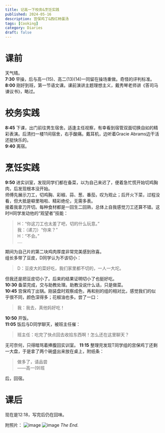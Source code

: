 ```yaml
---
title: 记高一下校务&烹饪实践
published: 2024-05-16
description: 宫保鸡丁&西红柿蛋汤
tags: [Cooking]
category: Diaries
draft: false
---
```

# 课前
天气晴。  
**7:30** 早操，后与高一(15)、高二(13)(14)一同留在操场重做。奇怪的评判标准。  
**8:00** 刚好到班，第一节语文课。课前演讲主题理想主义，戴秀琴老师讲《答司马谏议书》，略过。
# 校务实践
**8:45** 下课，出门前往男生宿舍。适逢主任视察，有幸看到宿管双面切换自如的精彩表演。后清扫一楼11间宿舍，右手酸痛。戴耳机，边听着Gracie Abrams边干活还挺快乐的。  
**9:40** 离宿。
# 烹饪实践
**9:50** 进实训室，发现同学们都在备菜，以为自己来迟了，便着急忙慌开始切鸡胸肉，后发现根本没开始。  
师傅先展示刀工，切鸡胸、彩椒、蒜、葱、番茄，叹为观止；后开火下菜，过程没看，但大抵是噼里啪啦、精彩绝伦，无需多表。  
接着我拿刀开切。每种食材都是一回生二回熟，总体上自我感觉刀工还算不错。这时H同学发动他的“观望者”技能：

>H：“你这刀工也太差了吧，切的什么玩意。”  
我：（递刀）“你来？”  
H：“不会。”  
....

期间为自己片的第二块鸡肉厚度非常完美感到欣喜。  
组长多带了豆皮，D同学认为不该切小：
> D：豆皮大的菜好吃，我们家里都不切的，一人一大坨。  

但我还是把豆皮切小了。后来的结果证明切小了也挺好吃。  
**10:30** 备菜完成，交与助教处理。助教没说什么话，只是做菜。  
**10:45** 宫保鸡丁出锅。刚装盘时观察成色，再和别的组的相对比，感觉我们的似乎很不同，颜色深得多；花椒油也多。尝了一口：
> 我：我去，真他妈好吃！

**10:50** 开饭。  
**11:05** 饭后与D同学聊天，被班主任催：
> 班主任：吃完了快点回去收拾东西啊！怎么还在这里聊天？

无可奈何，只得暗骂着捧腹回实训室。
**11:15** 整理完发现T同学组的宫保鸡丁还剩一大盘，于是拿了两个碗盛出来放在桌上，附纸条：

>做多了，请品尝  
        ——高一(9)班

后，回宿。
# 课后
现在是12:18，写完后仍在回味。

附照片：
![image](./IMG20240516103802.jpg "dishes")
![image](./IMG20240516110616.jpg "kitchen")
*The End.*
